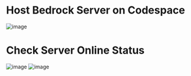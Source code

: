 # Host Bedrock Server on Codespace
![image](https://github.com/user-attachments/assets/ded7f18b-e2aa-4b5a-8a92-c1d0a8a7974c)

# Check Server Online Status
![image](https://github.com/user-attachments/assets/6a2b123e-ad52-402b-a6ed-480adca2a57e)
![image](https://github.com/user-attachments/assets/4bf5bc6f-e7bf-4981-91f2-8b02ba933aa7)

